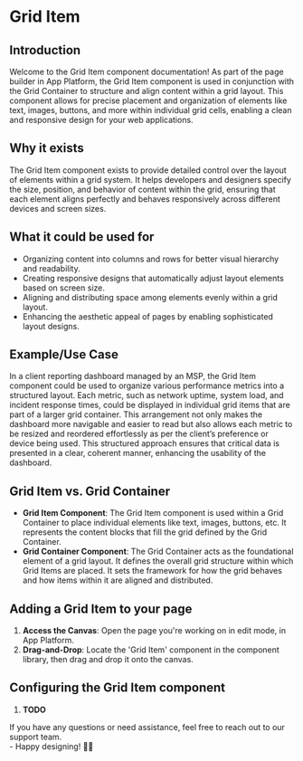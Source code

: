 # Grid Item

## Introduction

Welcome to the Grid Item component documentation! As part of the page builder in App Platform, the Grid Item component is used in conjunction with the Grid Container to structure and align content within a grid layout. This component allows for precise placement and organization of elements like text, images, buttons, and more within individual grid cells, enabling a clean and responsive design for your web applications.

## **Why it exists**

The Grid Item component exists to provide detailed control over the layout of elements within a grid system. It helps developers and designers specify the size, position, and behavior of content within the grid, ensuring that each element aligns perfectly and behaves responsively across different devices and screen sizes.&#x20;

## What it could be used for

* Organizing content into columns and rows for better visual hierarchy and readability.
* Creating responsive designs that automatically adjust layout elements based on screen size.
* Aligning and distributing space among elements evenly within a grid layout.
* Enhancing the aesthetic appeal of pages by enabling sophisticated layout designs.

## **Example/Use Case**

In a client reporting dashboard managed by an MSP, the Grid Item component could be used to organize various performance metrics into a structured layout. Each metric, such as network uptime, system load, and incident response times, could be displayed in individual grid items that are part of a larger grid container. This arrangement not only makes the dashboard more navigable and easier to read but also allows each metric to be resized and reordered effortlessly as per the client’s preference or device being used. This structured approach ensures that critical data is presented in a clear, coherent manner, enhancing the usability of the dashboard.

## Grid Item vs. Grid Container

* **Grid Item Component**: The Grid Item component is used within a Grid Container to place individual elements like text, images, buttons, etc. It represents the content blocks that fill the grid defined by the Grid Container.
* **Grid Container Component**: The Grid Container acts as the foundational element of a grid layout. It defines the overall grid structure within which Grid Items are placed. It sets the framework for how the grid behaves and how items within it are aligned and distributed.

## Adding a Grid Item to your page

1. **Access the Canvas**: Open the page you're working on in edit mode, in App Platform.
2. **Drag-and-Drop**: Locate the 'Grid Item' component in the component library, then drag and drop it onto the canvas.

## Configuring the Grid Item component

1. **TODO**



If you have any questions or need assistance, feel free to reach out to our support team.\
&#x20;\- Happy designing! 🎨🚀
